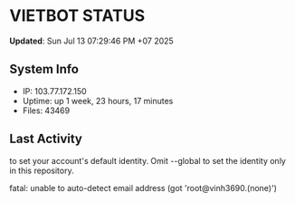 # VIETBOT STATUS
**Updated**: Sun Jul 13 07:29:46 PM +07 2025

## System Info
- IP: 103.77.172.150
- Uptime: up 1 week, 23 hours, 17 minutes
- Files: 43469

## Last Activity

to set your account's default identity.
Omit --global to set the identity only in this repository.

fatal: unable to auto-detect email address (got 'root@vinh3690.(none)')

